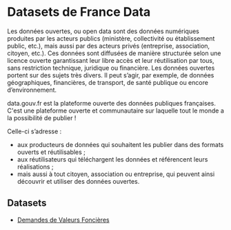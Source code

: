 # Datasets  de France Data

Les données ouvertes, ou open data sont des données numériques produites par les acteurs publics (ministère, collectivité ou établissement public, etc.), mais aussi par des acteurs privés (entreprise, association, citoyen, etc.). Ces données sont diffusées de manière structurée selon une licence ouverte garantissant leur libre accès et leur réutilisation par tous, sans restriction technique, juridique ou financière. Les données ouvertes portent sur des sujets très divers. Il peut s’agir, par exemple, de données géographiques, financières, de transport, de santé publique ou encore d’environnement.

data.gouv.fr est la plateforme ouverte des données publiques françaises. C'est une plateforme ouverte et communautaire sur laquelle tout le monde a la possibilité de publier !

Celle-ci s’adresse :

* aux producteurs de données qui souhaitent les publier dans des formats ouverts et réutilisables ;
* aux réutilisateurs qui téléchargent les données et référencent leurs réalisations ;
* mais aussi à tout citoyen, association ou entreprise, qui peuvent ainsi découvrir et utiliser des données ouvertes.


##  Datasets

* [Demandes de Valeurs Foncières](./dvf.md)
